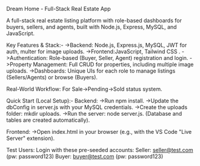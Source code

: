 Dream Home - Full-Stack Real Estate App

A full-stack real estate listing platform with role-based dashboards for buyers, sellers, and agents, built with Node.js, Express, MySQL, and JavaScript.

Key Features & Stack:-
->Backend: Node.js, Express.js, MySQL, JWT for auth, multer for image uploads.
->Frontend:JavaScript, Tailwind CSS .
->Authentication: Role-based (Buyer, Seller, Agent) registration and login.
->Property Management: Full CRUD for properties, including multiple image uploads.
->Dashboards: Unique UIs for each role to manage listings (Sellers/Agents) or browse (Buyers).

Real-World Workflow: For Sale->Pending->Sold status system.

Quick Start (Local Setup):-
Backend:
->Run npm install.
->Update the dbConfig in server.js with your MySQL credentials.
->Create the uploads folder: mkdir uploads.
->Run the server: node server.js. (Database and tables are created automatically).

Frontend:
->Open index.html in your browser (e.g., with the VS Code "Live Server" extension).

Test Users:
Login with these pre-seeded accounts:
Seller: seller@test.com (pw: password123)
Buyer: buyer@test.com (pw: password123)